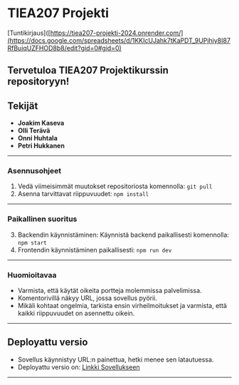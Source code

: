 # TIEA207 Projekti

[Tuntikirjaus]([https://tiea207-projekti-2024.onrender.com/](https://docs.google.com/spreadsheets/d/1KKIcUJahk7tKaPDT_9UPjhjy8I87RfBuiqUZFHOD8b8/edit?gid=0#gid=0)

Tervetuloa TIEA207 Projektikurssin repositoryyn!
----------------------------------------------------------------------------------------------------------------------
## Tekijät
- **Joakim Kaseva**
- **Olli Terävä**
- **Onni Huhtala**
- **Petri Hukkanen**
----------------------------------------------------------------------------------------------------------------------

### Asennusohjeet

1. Vedä viimeisimmät muutokset repositoriosta komennolla:
   `git pull`
2. Asenna tarvittavat riippuvuudet:
   `npm install`
----------------------------------------------------------------------------------------------------------------------

### Paikallinen suoritus

3. Backendin käynnistäminen: Käynnistä backend paikallisesti komennolla:
   `npm start`
4. Frontendin käynnistäminen paikallisesti:
   `npm run dev`
----------------------------------------------------------------------------------------------------------------------

### Huomioitavaa
- Varmista, että käytät oikeita portteja molemmissa palvelimissa.
- Komentorivillä näkyy URL, jossa sovellus pyörii.
- Mikäli kohtaat ongelmia, tarkista ensin virheilmoitukset ja varmista, että kaikki riippuvuudet on asennettu oikein.
----------------------------------------------------------------------------------------------------------------------

## Deployattu versio
- Sovellus käynnistyy URL:n painettua, hetki menee sen latautuessa. 
- Deployattu versio on: [Linkki Sovellukseen](https://tiea207-projekti-2024.onrender.com/)
  

----------------------------------------------------------------------------------------------------------------------
